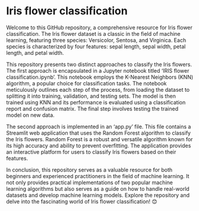 # Iris flower classification
Welcome to this GitHub repository, a comprehensive resource for Iris flower classification. The Iris flower dataset is a classic in the field of machine learning, featuring three species: Versicolor, Sentosa, and Virginica. Each species is characterized by four features: sepal length, sepal width, petal length, and petal width.

This repository presents two distinct approaches to classify the Iris flowers. The first approach is encapsulated in a Jupyter notebook titled ‘IRIS flower classification.ipynb’. This notebook employs the K-Nearest Neighbors (KNN) algorithm, a popular choice for classification tasks. The notebook meticulously outlines each step of the process, from loading the dataset to splitting it into training, validation, and testing sets. The model is then trained using KNN and its performance is evaluated using a classification report and confusion matrix. The final step involves testing the trained model on new data.

The second approach is implemented in an ‘app.py’ file. This file contains a Streamlit web application that uses the Random Forest algorithm to classify the Iris flowers. Random Forest is a robust and versatile algorithm known for its high accuracy and ability to prevent overfitting. The application provides an interactive platform for users to classify Iris flowers based on their features.

In conclusion, this repository serves as a valuable resource for both beginners and experienced practitioners in the field of machine learning. It not only provides practical implementations of two popular machine learning algorithms but also serves as a guide on how to handle real-world datasets and develop machine learning models. Explore the repository and delve into the fascinating world of Iris flower classification! 😊





 

